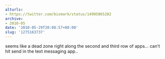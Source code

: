 ```yaml
---
alturls:
- https://twitter.com/bismark/status/14995865282
archive:
- 2010-05
date: '2010-05-29T20:08:57+00:00'
slug: '1275163737'
---
```


seems like a dead zone right along the second and third row of apps... can't hit send in the text messaging app..

